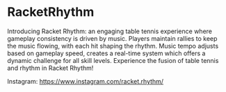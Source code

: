 # RacketRhythm
Introducing Racket Rhythm: an engaging table tennis experience where gameplay consistency is driven by music. Players maintain rallies to keep the music flowing, with each hit shaping the rhythm. Music tempo adjusts based on gameplay speed, creates a real-time system which offers a dynamic challenge for all skill levels. Experience the fusion of table tennis and rhythm in Racket Rhythm!

Instagram: https://www.instagram.com/racket.rhythm/
